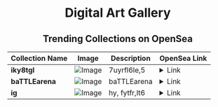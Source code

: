 <div align="center">

# Digital Art Gallery

## Trending Collections on OpenSea

| Collection Name                       | Image                                                                                     | Description                       | OpenSea Link                                                                                          |
|---------------------------------------|-------------------------------------------------------------------------------------------|-----------------------------------|--------------------------------------------------------------------------------------------------------|
| **iky8tgl** | ![Image](https://i.seadn.io/s/raw/files/4ec4a45ef59fcf624e54ca74e63fc070.jpg?w=500&auto=format?w=200&auto=format) | 7uyrfl6le,5 | <details><summary>Link</summary>[iky8tgl](https://opensea.io/collection/iky8tgl)</details> |
| **baTTLEarena** | ![Image](https://i.seadn.io/s/raw/files/2038a6e0800f41a9df9c13dbb30a8175.png?w=500&auto=format?w=200&auto=format) | baTTLEarena | <details><summary>Link</summary>[baTTLEarena](https://opensea.io/collection/battlearena)</details> |
| **ig** | ![Image](https://i.seadn.io/s/raw/files/ce3df9199b3636f7e8384697dd7841cf.jpg?w=500&auto=format?w=200&auto=format) | hy, fytfr,lt6 | <details><summary>Link</summary>[ig](https://opensea.io/collection/ig-20)</details> |

</div>